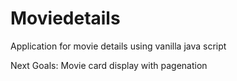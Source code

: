 # Moviedetails
Application for movie details using vanilla java script

Next Goals: Movie card display with pagenation
